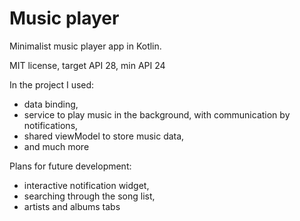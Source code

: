 # Music player
Minimalist music player app in Kotlin.

MIT license, target API 28, min API 24

In the project I used:
* data binding, 
* service to play music in the background, with communication by notifications,
* shared viewModel to store music data,
* and much more

Plans for future development:
* interactive notification widget, 
* searching through the song list,
* artists and albums tabs
